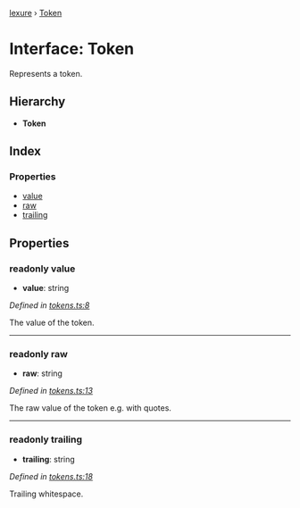 [lexure](../README.md) › [Token](token.md)

# Interface: Token

Represents a token.

## Hierarchy

* **Token**

## Index

### Properties

* [value](token.md#readonly-value)
* [raw](token.md#readonly-raw)
* [trailing](token.md#readonly-trailing)

## Properties

### readonly value

* **value**: string

*Defined in [tokens.ts:8](https://github.com/1Computer1/lexure/blob/de74dcc/src/tokens.ts#L8)*

The value of the token.

___

### readonly raw

* **raw**: string

*Defined in [tokens.ts:13](https://github.com/1Computer1/lexure/blob/de74dcc/src/tokens.ts#L13)*

The raw value of the token e.g. with quotes.

___

### readonly trailing

* **trailing**: string

*Defined in [tokens.ts:18](https://github.com/1Computer1/lexure/blob/de74dcc/src/tokens.ts#L18)*

Trailing whitespace.
